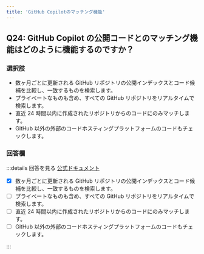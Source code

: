 ```yaml
---
title: 'GitHub Copilotのマッチング機能'
---
```


## Q24: GitHub Copilot の公開コードとのマッチング機能はどのように機能するのですか？

### 選択肢

- 数ヶ月ごとに更新される GitHub リポジトリの公開インデックスとコード候補を比較し、一致するものを検索します。
- プライベートなものも含め、すべての GitHub リポジトリをリアルタイムで検索します。
- 直近 24 時間以内に作成されたリポジトリからのコードにのみマッチします。
- GitHub 以外の外部のコードホスティングプラットフォームのコードもチェックします。

### 回答欄

:::details 回答を見る
[公式ドキュメント](https://docs.github.com/ja/copilot/using-github-copilot/finding-public-code-that-matches-github-copilot-suggestions)

- [x] 数ヶ月ごとに更新される GitHub リポジトリの公開インデックスとコード候補を比較し、一致するものを検索します。
- [ ] プライベートなものも含め、すべての GitHub リポジトリをリアルタイムで検索します。
- [ ] 直近 24 時間以内に作成されたリポジトリからのコードにのみマッチします。
- [ ] GitHub 以外の外部のコードホスティングプラットフォームのコードもチェックします。

:::
